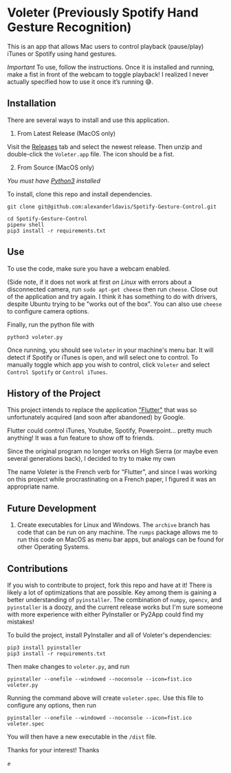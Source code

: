 # Voleter (Previously Spotify Hand Gesture Recognition)

This is an app that allows Mac users to control playback (pause/play) iTunes or Spotify using hand gestures.

*Important*
To use, follow the instructions. Once it is installed and running, make a fist in front of the webcam to toggle playback! I realized I never actually specified how to use it once it’s running 😅.


## Installation

There are several ways to install and use this application.

1. From Latest Release (MacOS only)

Visit the [Releases](https://github.com/alexanderldavis/Voleter/releases) tab and select the newest release. Then unzip and double-click the `Voleter.app` file. The icon should be a fist.

2. From Source (MacOS only)

*You must have [Python3](https://realpython.com/installing-python/) installed*

To install, clone this repo and install dependencies.

```
git clone git@github.com:alexanderldavis/Spotify-Gesture-Control.git

cd Spotify-Gesture-Control
pipenv shell
pip3 install -r requirements.txt
```

## Use

To use the code, make sure you have a webcam enabled.

(Side note, if it does not work at first *on Linux* with errors about a disconnected camera, run `sudo apt-get cheese` then run `cheese`. Close out of the application and try again. I think it has something to do with drivers, despite Ubuntu trying to be "works out of the box". You can also use `cheese` to configure camera options.

Finally, run the python file with

```
python3 voleter.py
```

Once running, you should see `Voleter` in your machine's menu bar. It will detect if Spotify or iTunes is open, and will select one to control. To manually toggle which app you wish to control, click `Voleter` and select `Control Spotify` or `Control iTunes`.

## History of the Project
This project intends to replace the application ["Flutter"](https://flutterapp.com/) that was so unfortunately acquired (and soon after abandoned) by Google.

Flutter could control iTunes, Youtube, Spotify, Powerpoint... pretty much anything! It was a fun feature to show off to friends.

Since the original program no longer works on High Sierra (or maybe even several generations back), I decided to try to make my own

The name Voleter is the French verb for "Flutter", and since I was working on this project while procrastinating on a French paper, I figured it was an appropriate name.


## Future Development

1. Create executables for Linux and Windows. The `archive` branch has code that can be run on any machine. The `rumps` package allows me to run this code on MacOS as menu bar apps, but analogs can be found for other Operating Systems.


## Contributions

If you wish to contribute to project, fork this repo and have at it! There is likely a lot of optimizations that are possible. Key among them is gaining a better understanding of `pyinstaller`. The combination of `numpy`, `opencv`, and `pyinstaller` is a doozy, and the current release works but I'm sure someone with more experience with either PyInstaller or Py2App could find my mistakes!

To build the project, install PyInstaller and all of Voleter's dependencies:

```
pip3 install pyinstaller
pip3 install -r requirements.txt
```

Then make changes to `voleter.py`, and run

```
pyinstaller --onefile --windowed --noconsole --icon=fist.ico voleter.py
```

Running the command above will create `voleter.spec`. Use this file to configure any options, then run

```
pyinstaller --onefile --windowed --noconsole --icon=fist.ico voleter.spec
```

You will then have a new executable in the `/dist` file.

Thanks for your interest!
Thanks

✊
